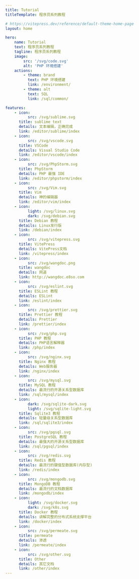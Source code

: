 ```yaml
---
title: Tutorial
titleTemplate: 程序员系列教程

# https://vitepress.dev/reference/default-theme-home-page
layout: home

hero:
    name: Tutorial
    text: 程序员系列教程
    tagline: 程序员系列教程
    image:
        src: '/svg/code.svg'
        alt: 'PHP 环境搭建'
    actions:
        - theme: brand
          text: PHP 环境搭建
          link: /environment/
        - theme: alt
          text: SQL
          link: /sql/common/

features:
    - icon:
          src: /svg/sublime.svg
      title: sublime text
      details: 文本编辑，正确完成
      link: /editor/sublime/index
    - icon:
          src: /svg/vscode.svg
      title: VSCode
      details: Visual Studio Code
      link: /editor/vscode/index
    - icon:
          src: /svg/PhpStorm.svg
      title: PhpStorm
      details: PHP 最强 IDE
      link: /editor/phpstorm/index
    - icon:
          src: /svg/Vim.svg
      title: Vim
      details: 神的编辑器
      link: /editor/vim/index
    - icon:
          light: /svg/linux.svg
          dark: /svg/debian.svg
      title: Debian 教程
      details: Linux发行版
      link: /debian/index
    - icon:
          src: /svg/vitepress.svg
      title: VitePress
      details: VitePress文档
      link: /vitepress/index
    - icon:
          src: /svg/wangdoc.png
      title: wangdoc
      details: 网道
      link: http://wangdoc.e8so.com
    - icon:
          src: /svg/eslint.svg
      title: ESLint 教程
      details: ESLint
      link: /eslint/index
    - icon:
          src: /svg/prettier.svg
      title: Prettier 教程
      details: Prettier
      link: /prettier/index
    - icon:
          src: /svg/php.svg
      title: PHP 教程
      details: PHP语言解释器
      link: /php/index
    - icon:
          src: /svg/nginx.svg
      title: Nginx 教程
      details: Web服务器
      link: /nginx/index
    - icon:
          src: /svg/mysql.svg
      title: MySQL 教程
      details: 最流行的开源关系型数据库
      link: /sql/mysql/index
    - icon:
          dark: /svg/sqlite-dark.svg
          light: /svg/sqlite-light.svg
      title: Sqlite3 教程
      details: 轻量级关系型数据库
      link: /sql/sqlite3/index
    - icon:
          src: /svg/pgsql.svg
      title: PostgreSQL 教程
      details: 最强大的开源关系型数据库
      link: /sql/pgsql/index
    - icon:
          src: /svg/redis.svg
      title: Redis 教程
      details: 最流行的键值型数据库(内存型)
      link: /redis/index
    - icon:
          src: /svg/mongodb.svg
      title: MongoDB 教程
      details: 最流行的文档数据库
      link: /mongodb/index
    - icon:
          light: /svg/docker.svg
          dark: /svg/k8s.svg
      title: Docker 教程
      details: 讲解完整的分布式系统支撑平台
      link: /docker/index
    - icon:
          src: /svg/permeate.svg
      title: permeate
      details: 渗透
      link: /permeate/index
    - icon:
          src: /svg/other.svg
      title: Other
      details: 其它文档
      link: /other/index
---
```


